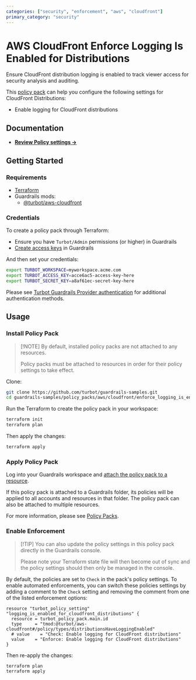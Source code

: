 ```yaml
---
categories: ["security", "enforcement", "aws", "cloudfront"]
primary_category: "security"
---
```


# AWS CloudFront Enforce Logging Is Enabled for Distributions

Ensure CloudFront distribution logging is enabled to track viewer access for security analysis and auditing.

This [policy pack](https://turbot.com/guardrails/docs/concepts/policy-packs) can help you configure the following settings for CloudFront Distributions:

- Enable logging for CloudFront distributions

## Documentation

- **[Review Policy settings →](https://hub.guardrails.turbot.com/policy-packs/enforce_logging_is_enabled_for_cloudfront_distributions/settings)**

## Getting Started

### Requirements

- [Terraform](https://developer.hashicorp.com/terraform/install)
- Guardrails mods:
  - [@turbot/aws-cloudfront](https://hub.guardrails.turbot.com/mods/aws/mods/aws-cloudfront)

### Credentials

To create a policy pack through Terraform:

- Ensure you have `Turbot/Admin` permissions (or higher) in Guardrails
- [Create access keys](https://turbot.com/guardrails/docs/guides/iam/access-keys#generate-a-new-guardrails-api-access-key) in Guardrails

And then set your credentials:

```sh
export TURBOT_WORKSPACE=myworkspace.acme.com
export TURBOT_ACCESS_KEY=acce6ac5-access-key-here
export TURBOT_SECRET_KEY=a8af61ec-secret-key-here
```

Please see [Turbot Guardrails Provider authentication](https://registry.terraform.io/providers/turbot/turbot/latest/docs#authentication) for additional authentication methods.

## Usage

### Install Policy Pack

> [\!NOTE]
> By default, installed policy packs are not attached to any resources.
>
> Policy packs must be attached to resources in order for their policy settings to take effect.

Clone:

```sh
git clone https://github.com/turbot/guardrails-samples.git
cd guardrails-samples/policy_packs/aws/cloudfront/enforce_logging_is_enabled_for_cloudfront_distributions
```

Run the Terraform to create the policy pack in your workspace:

```sh
terraform init
terraform plan
```

Then apply the changes:

```sh
terraform apply
```

### Apply Policy Pack

Log into your Guardrails workspace and [attach the policy pack to a resource](https://turbot.com/guardrails/docs/guides/policy-packs#attach-a-policy-pack-to-a-resource).

If this policy pack is attached to a Guardrails folder, its policies will be applied to all accounts and resources in that folder. The policy pack can also be attached to multiple resources.

For more information, please see [Policy Packs](https://turbot.com/guardrails/docs/concepts/policy-packs).

### Enable Enforcement

> [\!TIP]
> You can also update the policy settings in this policy pack directly in the Guardrails console.
>
> Please note your Terraform state file will then become out of sync and the policy settings should then only be managed in the console.

By default, the policies are set to `Check` in the pack's policy settings. To enable automated enforcements, you can switch these policies settings by adding a comment to the `Check` setting and removing the comment from one of the listed enforcement options:

```hcl
resource "turbot_policy_setting" "logging_is_enabled_for_cloudfront_distributions" {
  resource = turbot_policy_pack.main.id
  type     = "tmod:@turbot/aws-cloudfront#/policy/types/distributionsHaveLoggingEnabled"
  # value    = "Check: Enable logging for CloudFront distributions"
  value    = "Enforce: Enable logging for CloudFront distributions"
}
```

Then re-apply the changes:

```sh
terraform plan
terraform apply
```
